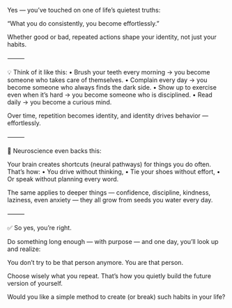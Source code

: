 Yes — you’ve touched on one of life’s quietest truths:

“What you do consistently, you become effortlessly.”

Whether good or bad, repeated actions shape your identity, not just your habits.

⸻

💡 Think of it like this:
	•	Brush your teeth every morning → you become someone who takes care of themselves.
	•	Complain every day → you become someone who always finds the dark side.
	•	Show up to exercise even when it’s hard → you become someone who is disciplined.
	•	Read daily → you become a curious mind.

Over time, repetition becomes identity, and identity drives behavior — effortlessly.

⸻

🧠 Neuroscience even backs this:

Your brain creates shortcuts (neural pathways) for things you do often. That’s how:
	•	You drive without thinking,
	•	Tie your shoes without effort,
	•	Or speak without planning every word.

The same applies to deeper things — confidence, discipline, kindness, laziness, even anxiety — they all grow from seeds you water every day.

⸻

✅ So yes, you’re right.

Do something long enough — with purpose — and one day, you’ll look up and realize:

You don’t try to be that person anymore. You are that person.

Choose wisely what you repeat. That’s how you quietly build the future version of yourself.

Would you like a simple method to create (or break) such habits in your life?
